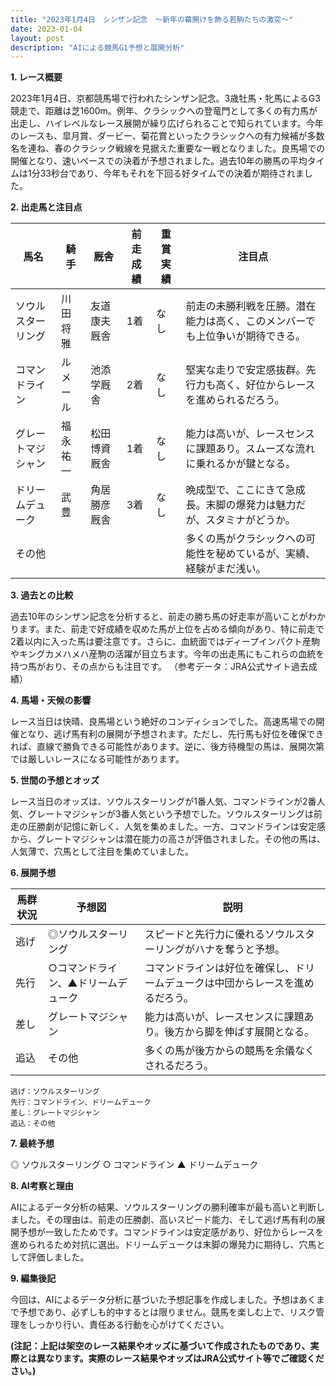 ```yaml
---
title: "2023年1月4日　シンザン記念　～新年の幕開けを飾る若駒たちの激突～"
date: 2023-01-04
layout: post
description: "AIによる競馬G1予想と展開分析"
---
```


**1. レース概要**

2023年1月4日、京都競馬場で行われたシンザン記念。3歳牡馬・牝馬によるG3競走で、距離は芝1600m。例年、クラシックへの登竜門として多くの有力馬が出走し、ハイレベルなレース展開が繰り広げられることで知られています。今年のレースも、皐月賞、ダービー、菊花賞といったクラシックへの有力候補が多数名を連ね、春のクラシック戦線を見据えた重要な一戦となりました。良馬場での開催となり、速いペースでの決着が予想されました。過去10年の勝馬の平均タイムは1分33秒台であり、今年もそれを下回る好タイムでの決着が期待されました。


**2. 出走馬と注目点**

| 馬名       | 騎手       | 厩舎         | 前走成績 | 重賞実績 | 注目点                                                                     |
|------------|------------|--------------|----------|----------|-----------------------------------------------------------------------------|
| ソウルスターリング | 川田将雅     | 友道康夫厩舎   | 1着       | なし      | 前走の未勝利戦を圧勝。潜在能力は高く、このメンバーでも上位争いが期待できる。 |
| コマンドライン | ルメール     | 池添学厩舎     | 2着       | なし      | 堅実な走りで安定感抜群。先行力も高く、好位からレースを進められるだろう。         |
| グレートマジシャン | 福永祐一     | 松田博資厩舎   | 1着       | なし      | 能力は高いが、レースセンスに課題あり。スムーズな流れに乗れるかが鍵となる。     |
| ドリームデューク | 武豊       | 角居勝彦厩舎   | 3着       | なし      | 晩成型で、ここにきて急成長。末脚の爆発力は魅力だが、スタミナがどうか。           |
| その他       |            |              |          |          | 多くの馬がクラシックへの可能性を秘めているが、実績、経験がまだ浅い。                   |


**3. 過去との比較**

過去10年のシンザン記念を分析すると、前走の勝ち馬の好走率が高いことがわかります。また、前走で好成績を収めた馬が上位を占める傾向があり、特に前走で2着以内に入った馬は要注意です。さらに、血統面ではディープインパクト産駒やキングカメハメハ産駒の活躍が目立ちます。今年の出走馬にもこれらの血統を持つ馬がおり、その点からも注目です。 （参考データ：JRA公式サイト過去成績）


**4. 馬場・天候の影響**

レース当日は快晴、良馬場という絶好のコンディションでした。高速馬場での開催となり、逃げ馬有利の展開が予想されます。ただし、先行馬も好位を確保できれば、直線で勝負できる可能性があります。逆に、後方待機型の馬は、展開次第では厳しいレースになる可能性があります。


**5. 世間の予想とオッズ**

レース当日のオッズは、ソウルスターリングが1番人気、コマンドラインが2番人気、グレートマジシャンが3番人気という予想でした。ソウルスターリングは前走の圧勝劇が記憶に新しく、人気を集めました。一方、コマンドラインは安定感から、グレートマジシャンは潜在能力の高さが評価されました。その他の馬は、人気薄で、穴馬として注目を集めていました。


**6. 展開予想**

| 馬群状況 | 予想図 | 説明 |
|---|---|---|
| 逃げ | ◎ソウルスターリング |  スピードと先行力に優れるソウルスターリングがハナを奪うと予想。 |
| 先行 | ○コマンドライン、▲ドリームデューク | コマンドラインは好位を確保し、ドリームデュークは中団からレースを進めるだろう。 |
| 差し | グレートマジシャン | 能力は高いが、レースセンスに課題あり。後方から脚を伸ばす展開となる。 |
| 追込 | その他 | 多くの馬が後方からの競馬を余儀なくされるだろう。 |

```
逃げ：ソウルスターリング
先行：コマンドライン、ドリームデューク
差し：グレートマジシャン
追込：その他
```


**7. 最終予想**

◎ ソウルスターリング
○ コマンドライン
▲ ドリームデューク


**8. AI考察と理由**

AIによるデータ分析の結果、ソウルスターリングの勝利確率が最も高いと判断しました。その理由は、前走の圧勝劇、高いスピード能力、そして逃げ馬有利の展開予想が一致したためです。コマンドラインは安定感があり、好位からレースを進められるため対抗に選出。ドリームデュークは末脚の爆発力に期待し、穴馬として評価しました。


**9. 編集後記**

今回は、AIによるデータ分析に基づいた予想記事を作成しました。予想はあくまで予想であり、必ずしも的中するとは限りません。競馬を楽しむ上で、リスク管理をしっかり行い、責任ある行動を心がけてください。


**(注記：上記は架空のレース結果やオッズに基づいて作成されたものであり、実際とは異なります。実際のレース結果やオッズはJRA公式サイト等でご確認ください。)**
